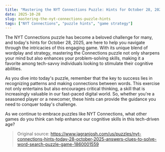 ```yaml
---
title: "Mastering the NYT Connections Puzzle: Hints for October 28, 2025"
date: 2025-10-28
slug: mastering-the-nyt-connections-puzzle-hints
tags: ["NYT Connections", "puzzle hints", "game strategy"]
---
```


The NYT Connections puzzle has become a beloved challenge for many, and today's hints for October 28, 2025, are here to help you navigate through the intricacies of this engaging game. With its unique blend of wordplay and strategy, mastering the Connections puzzle not only sharpens your mind but also enhances your problem-solving skills, making it a favorite among tech-savvy individuals looking to stimulate their cognitive abilities.

As you dive into today's puzzle, remember that the key to success lies in recognizing patterns and making connections between words. This exercise not only entertains but also encourages critical thinking, a skill that is increasingly valuable in our fast-paced digital world. So, whether you're a seasoned player or a newcomer, these hints can provide the guidance you need to conquer today's challenge.

As we continue to embrace puzzles like NYT Connections, what other games do you think can help enhance our cognitive skills in this tech-driven age?
> Original source: https://www.jagranjosh.com/us/puzzles/nyt-connections-hints-today-28-october-2025-answers-clues-to-solve-word-search-puzzle-game-1860001559